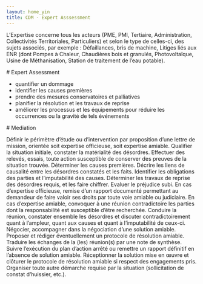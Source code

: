 ```yaml
---
layout: home_yin
title: CDM - Expert Asssessment
---
```


L’Expertise concerne tous les acteurs (PME, PMI, Tertiaire, Administration, Collectivités Territoriales, Particuliers) et selon le type de celles-ci, des sujets associés, par exemple : Défaillances, bris de machine, Litiges liés aux ENR (dont Pompes à Chaleur, Chaudières bois et granulés, Photovoltaïque, Usine de Méthanisation, Station de traitement de l’eau potable).

# Expert Assessment

- quantifier un dommage
- identifier les causes premières
- prendre des mesures conservatoires et palliatives
- planifier la résolution et les travaux de reprise
- améliorer les processus et les équipements pour réduire les occurrences ou la gravité de tels événements

# Mediation

Définir le périmètre d’étude ou d’intervention par proposition d’une lettre de mission, orientée soit expertise officieuse, soit expertise amiable.
Qualifier la situation initiale, constater la matérialité des désordres.
Effectuer des relevés, essais, toute action susceptible de conserver des preuves de la
situation trouvée.
Déterminer les causes premières.
Décrire les liens de causalité entre les désordres constatés et les faits.
Identifier les obligations des parties et l’imputabilité des causes.
Déterminer les travaux de reprise des désordres requis, et les faire chiffrer.
Evaluer le préjudice subi.
En cas d’expertise officieuse, remise d’un rapport documenté permettant au
demandeur de faire valoir ses droits par toute voie amiable ou judiciaire.
En cas d’expertise amiable, convoquer à une réunion contradictoire les parties dont
la responsabilité est susceptible d’être recherchée.
Conduire la réunion, constater ensemble les désordres et discuter
contradictoirement quant à l’ampleur, quant aux causes et quant à l’imputabilité de
ceux-ci.
Négocier, accompagner dans la négociation d’une solution amiable.
Proposer et rédiger éventuellement un protocole de résolution amiable.
Traduire les échanges de la (les) réunion(s) par une note de synthèse.
Suivre l’exécution du plan d’action arrêté ou remettre un rapport définitif en
l’absence de solution amiable.
Réceptionner la solution mise en œuvre et clôturer le protocole de résolution
amiable si respect des engagements pris.
Organiser toute autre démarche requise par la situation (sollicitation de constat
d’huissier, etc.).
